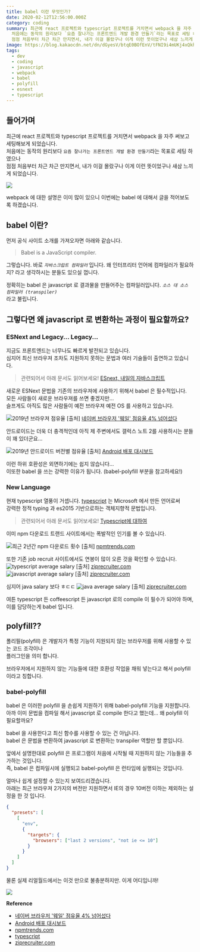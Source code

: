 ```yaml
---
title: babel 이란 무엇인가?
date: 2020-02-12T12:56:00.000Z
category: coding
summary: 최근에 react 프로젝트와 typescript 프로젝트를 거치면서 webpack 을 자주 써보고 세팅해보게 되었습니다.  
  처음에는 동작의 원리보다 `요즘 잘나가는 프론트엔드 개발 환경 만들기`라는 목표로 세팅 하였으나  
  점점 처음부터 차근 차근 만지면서, 내가 이걸 몰랐구나 이게 이런 뜻이었구나 새삼 느끼게 되었습니다.
image: https://blog.kakaocdn.net/dn/dGyesV/btqE0BOfEnV/tFNI9i4mUKj4xQkhrnDFI1/img.png
tags: 
  - dev
  - coding
  - javascript
  - webpack
  - babel
  - polyfill
  - esnext
  - typescript
---
```


## 들어가며

최근에 react 프로젝트와 typescript 프로젝트를 거치면서 webpack 을 자주 써보고 세팅해보게 되었습니다.  
처음에는 동작의 원리보다 `요즘 잘나가는 프론트엔드 개발 환경 만들기`라는 목표로 세팅 하였으나  
점점 처음부터 차근 차근 만지면서, 내가 이걸 몰랐구나 이게 이런 뜻이었구나 새삼 느끼게 되었습니다.

![](https://thumbs.gfycat.com/DarkInsignificantBumblebee-size_restricted.gif)

webpack 에 대한 설명은 이미 많이 있으니 이번에는 babel 에 대해서 글을 적어보도록 하겠습니다.

## babel 이란?

먼저 공식 사이트 소개를 가져오자면 아래와 같습니다.

> Babel is a JavaScript compiler.

그렇습니다. 바로 _`자바스크립트 컴파일러`_ 입니다. 왜 인터프리터 언어에 컴파일러가 필요하지? 라고 생각하시는 분들도 있으실 껍니다.

정확히는 babel 은 javascript 로 결과물을 만들어주는 컴파일러입니다. _`소스 대 소스 컴파일러 (transpiler)`_  
라고 불립니다.

## 그렇다면 왜 javascript 로 변환하는 과정이 필요할까요?

### ESNext and Legacy... Legacy...

지금도 프론트엔드는 너무나도 빠르게 발전되고 있습니다.  
심지어 최신 브라우져 조차도 지원하지 못하는 문법과 여러 기술들이 출연하고 있습니다.

> 관련되어서 아래 문서도 읽어보세요! [ESnext, 내일의 자바스크립트](/2019/05/30/javascript-pick-up/)

새로운 ESNext 문법을 기존의 브라우져에 사용하기 위해서 babel 은 필수적입니다.  
모든 사람들이 새로운 브라우져를 쓰면 좋겠지만...  
슬프게도 아직도 많은 사람들이 예전 브라우져 예전 OS 를 사용하고 있습니다.

![2019년 브라우져 점유율](http://cdn.bizwatch.co.kr/news/photo/2019/07/15/c46915b4abe464c554a4b0fb3ef115cd.jpg) [출처] [네이버 브라우저 '웨일' 점유율 4% 넘어섰다](http://news.bizwatch.co.kr/article/mobile/2019/07/15/0030)

안드로이드는 더욱 더 충격적인데 아직 제 주변에서도 갤럭스 노트 2를 사용하시는 분들이 꽤 있더군요...

![2019년 안드로이드 버전별 점유율](./../static/images/posts/archive/20200212_android_market_share.png) [출처] [Android 배포 대시보드](https://developer.android.com/about/dashboards)

이런 하위 호환성은 외면하기에는 쉽지 않습니다...  
이또한 babel 을 쓰는 강력한 이유가 됩니다. (babel-polyfill 부분을 참고하세요!)

### New Language

현재 typescript 열풍이 거셉니다. [typescript](https://www.typescriptlang.org/) 는 Microsoft 에서 만든 언어로써  
강력한 정적 typing 과 es2015 기반으로하는 객체지향적 문법입니다.

> 관련되어서 아래 문서도 읽어보세요! [Typescript에 대하여](/2019/09/25/typescript/)

이미 npm 다운로드 트랜드 사이트에서는 폭발적인 인기를 볼 수 있습니다.

![최근 2년간 npm 다운로드 횟수](./../static/images/posts/archive/20200212_npmtrends.png) [출처] [npmtrends.com](https://www.npmtrends.com/typescript-vs-coffee-script-vs-purescript-vs-flow-bin-vs-elm)

또한 기존 job recruit 사이트에서도 연봉이 많이 오른 것을 확인할 수 있습니다.
![typescript average salary](./../static/images/posts/archive/20200212_typescript_salaries.png) [출처] [ziprecruiter.com](https://www.ziprecruiter.com/n/Typescript-Jobs-Near-Me?near_me_location=San-Francisco,CA)
![javascript average salary](./../static/images/posts/archive/20200212_javascript_salaries.png) [출처] [ziprecruiter.com](https://www.ziprecruiter.com/n/Typescript-Jobs-Near-Me?near_me_location=San-Francisco,CA)

심지어 java salary 보다 ㅎㄷㄷ
![java average salary](./../static/images/posts/archive/20200212_java_salaries.png) [출처] [ziprecruiter.com](https://www.ziprecruiter.com/n/Java-Developer-Jobs-Near-Me?near_me_location=San-Francisco,CA)

여튼 typescript 든 coffeescript 든 javascript 로의 compile 이 필수가 되어야 하며,  
이를 담당하는게 babel 입니다.

## polyfill??

폴리필(polyfill) 은 개발자가 특정 기능이 지원되지 않는 브라우저를 위해 사용할 수 있는 코드 조각이나  
플러그인을 의미 합니다.

브라우저에서 지원하지 않는 기능들에 대한 호환성 작업을 채워 넣는다고 해서 polyfill 이라고 칭합니다.

### babel-polyfill

babel 은 이러한 polyfill 을 손쉽게 지원하기 위해 babel-polyfill 기능을 지원합니다.  
아까 이미 문법을 컴파일 해서 javascript 로 compile 한다고 했는데... 왜 polyfill 이 필요할까요?

babel 을 사용한다고 최신 함수를 사용할 수 있는 건 아닙니다.  
babel 은 문법을 변환하여 javascript 로 변환하는 transpiler 역할만 할 뿐입니다.

앞에서 설명한대로 polyfill 은 프로그램이 처음에 시작될 때 지원하지 않는 기능들을 추가하는 것입니다.  
즉, babel 은 컴파일시에 실행되고 babel-polyfill 은 런타임에 실행되는 것입니다.

얼마나 쉽게 설정할 수 있는지 보여드리겠습니다.  
아래는 최근 브라우져 2가지의 버전만 지원하면서 IE의 경우 10버전 이하는 제외하는 설정을 한 것 입니다.

```json
{
  "presets": [
    [
      "env",
      {
        "targets": {
          "browsers": ["last 2 versions", "not ie <= 10"]
        }
      }
    ]
  ]
}
```

물론 실제 리얼월드에서는 이것 만으로 불충분하지만. 이게 어디입니까!

![](https://en.meming.world/images/en/thumb/d/d0/Crying_Cat.jpg/300px-Crying_Cat.jpg)

**Reference**

- [네이버 브라우저 '웨일' 점유율 4% 넘어섰다](http://news.bizwatch.co.kr/article/mobile/2019/07/15/0030)
- [Android 배포 대시보드](https://developer.android.com/about/dashboards)
- [npmtrends.com](https://www.npmtrends.com/typescript-vs-coffee-script-vs-purescript-vs-flow-bin-vs-elm)
- [typescript](https://www.typescriptlang.org/)
- [ziprecruiter.com](https://www.ziprecruiter.com)

